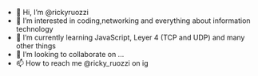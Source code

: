 - 👋 Hi, I’m @rickyruozzi
- 👀 I’m interested in coding,networking and everything about information technology
- 🌱 I’m currently learning JavaScript, Leyer 4 (TCP and UDP) and many other things
- 💞️ I’m looking to collaborate on ...
- 📫 How to reach me @ricky_ruozzi on ig

<!---
rickyruozzi/rickyruozzi is a ✨ special ✨ repository because its `README.md` (this file) appears on your GitHub profile.
You can click the Preview link to take a look at your changes.
--->
